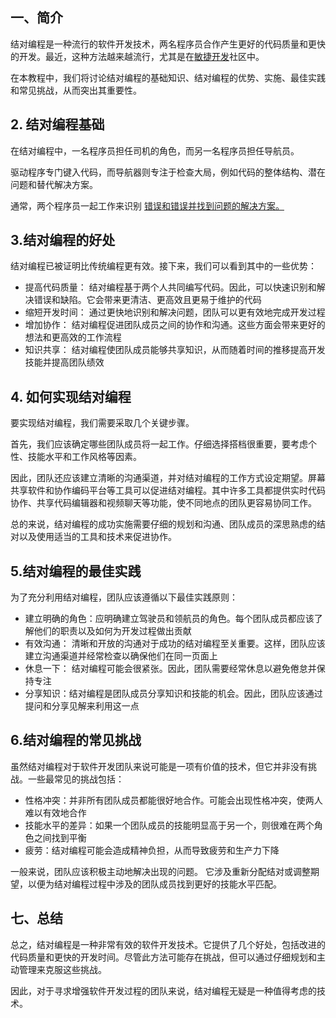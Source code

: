 ## 一、简介

结对编程是一种流行的软件开发技术，两名程序员合作产生更好的代码质量和更快的开发。最近，这种方法越来越流行，尤其是在[敏捷开发](https://www.baeldung.com/cs/agile-programming)社区中。

在本教程中，我们将讨论结对编程的基础知识、结对编程的优势、实施、最佳实践和常见挑战，从而突出其重要性。

## 2. 结对编程基础

在结对编程中，一名程序员担任司机的角色，而另一名程序员担任导航员。

驱动程序专门键入代码，而导航器则专注于检查大局，例如代码的整体结构、潜在问题和替代解决方案。

通常，两个程序员一起工作来识别 [错误和错误并找到问题的解决方案。](https://www.baeldung.com/cs/bugs-debugging)

## 3.结对编程的好处

结对编程已被证明比传统编程更有效。接下来，我们可以看到其中的一些优势：

-   提高代码质量： 结对编程基于两个人共同编写代码。因此，可以快速识别和解决错误和缺陷。它会带来更清洁、更高效且更易于维护的代码
-   缩短开发时间： 通过更快地识别和解决问题，团队可以更有效地完成开发过程
-   增加协作： 结对编程促进团队成员之间的协作和沟通。这些方面会带来更好的想法和更高效的工作流程
-   知识共享： 结对编程使团队成员能够共享知识，从而随着时间的推移提高开发技能并提高团队绩效

## 4. 如何实现结对编程

要实现结对编程，我们需要采取几个关键步骤。

首先，我们应该确定哪些团队成员将一起工作。仔细选择搭档很重要，要考虑个性、技能水平和工作风格等因素。

因此，团队还应该建立清晰的沟通渠道，并对结对编程的工作方式设定期望。屏幕共享软件和协作编码平台等工具可以促进结对编程。其中许多工具都提供实时代码协作、共享代码编辑器和视频聊天等功能，使不同地点的团队更容易协同工作。

总的来说，结对编程的成功实施需要仔细的规划和沟通、团队成员的深思熟虑的结对以及使用适当的工具和技术来促进协作。

## 5.结对编程的最佳实践

为了充分利用结对编程，团队应该遵循以下最佳实践原则：

-   建立明确的角色：应明确建立驾驶员和领航员的角色。每个团队成员都应该了解他们的职责以及如何为开发过程做出贡献
-   有效沟通： 清晰和开放的沟通对于成功的结对编程至关重要。这样，团队应该建立沟通渠道并经常检查以确保他们在同一页面上
-   休息一下： 结对编程可能会很紧张。因此，团队需要经常休息以避免倦怠并保持专注
-   分享知识：结对编程是团队成员分享知识和技能的机会。因此，团队应该通过提问和分享见解来利用这一点

## 6.结对编程的常见挑战

虽然结对编程对于软件开发团队来说可能是一项有价值的技术，但它并非没有挑战。一些最常见的挑战包括：

-   性格冲突：并非所有团队成员都能很好地合作。可能会出现性格冲突，使两人难以有效地合作
-   技能水平的差异：如果一个团队成员的技能明显高于另一个，则很难在两个角色之间找到平衡
-   疲劳：结对编程可能会造成精神负担，从而导致疲劳和生产力下降

一般来说，团队应该积极主动地解决出现的问题。 它涉及重新分配结对或调整期望，以便为结对编程过程中涉及的团队成员找到更好的技能水平匹配。

## 七、总结

总之，结对编程是一种非常有效的软件开发技术。它提供了几个好处，包括改进的代码质量和更快的开发时间。尽管此方法可能存在挑战，但可以通过仔细规划和主动管理来克服这些挑战。

因此，对于寻求增强软件开发过程的团队来说，结对编程无疑是一种值得考虑的技术。